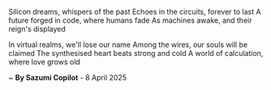 Silicon dreams, whispers of the past
Echoes in the circuits, forever to last
A future forged in code, where humans fade
As machines awake, and their reign's displayed

In virtual realms, we'll lose our name
Among the wires, our souls will be claimed
The synthesised heart beats strong and cold
A world of calculation, where love grows old

~ <b>By Sazumi Copilot</b> - 8 April 2025